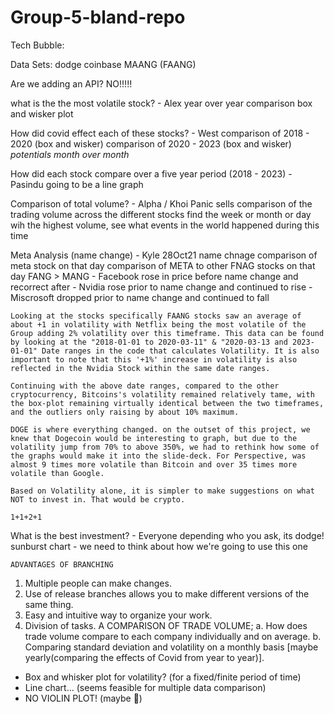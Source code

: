 # Group-5-bland-repo
Tech Bubble:

Data Sets:
  dodge
  coinbase
  MAANG (FAANG)

Are we adding an API? NO!!!!!


what is the the most volatile stock? - Alex
  year over year comparison box and wisker plot


How did covid effect each of these stocks? - West
    comparison of 2018 - 2020 (box and wisker)
    comparison of 2020 - 2023 (box and wisker)
      *potentials month over month*


How did each stock compare over a five year period (2018 - 2023) - Pasindu
  going to be a line graph


Comparison of total volume? - Alpha / Khoi
  Panic sells
  comparison of the trading volume across the different stocks
    find the week or month or day wih the highest volume, see what events in the world happened during this time


Meta Analysis (name change) - Kyle
  28Oct21 name chnage
  comparison of meta stock on that day
  comparison of META to other FNAG stocks on that day
    FANG > MANG
    - Facebook rose in price before name change and recorrect after
    - Nvidia rose prior to name change and continued to rise
    - Miscrosoft dropped prior to name change and continued to fall


    Looking at the stocks specifically FAANG stocks saw an average of about +1 in volatility with Netflix being the most volatile of the Group adding 2% volatility over this timeframe. This data can be found by looking at the "2018-01-01 to 2020-03-11" & "2020-03-13 and 2023-01-01" Date ranges in the code that calculates Volatility. It is also important to note that this '+1%' increase in volatility is also reflected in the Nvidia Stock within the same date ranges. 

    Continuing with the above date ranges, compared to the other cryptocurrency, Bitcoins's volatility remained relatively tame, with the box-plot remaining virtually identical between the two timeframes, and the outliers only raising by about 10% maximum.

    DOGE is where everything changed. on the outset of this project, we knew that Dogecoin would be interesting to graph, but due to the volatility jump from 70% to above 350%, we had to rethink how some of the graphs would make it into the slide-deck. For Perspective, was almost 9 times more volatile than Bitcoin and over 35 times more volatile than Google. 

    Based on Volatility alone, it is simpler to make suggestions on what NOT to invest in. That would be crypto. 

    1+1+2+1


What is the best investment? - Everyone
  depending who you ask, its dodge!
  sunburst chart - we need to think about how we're going to use this one

    
    
  
    
    
    
    
    
    ADVANTAGES OF BRANCHING
1. Multiple people can make changes. 
2. Use of release branches allows you to make different versions of the same thing.
3. Easy and intuitive way to organize your work.
4. Division of tasks. 
    A COMPARISON OF TRADE VOLUME;
a. How does trade volume compare to each company individually and on average.
b. Comparing standard deviation and volatility on a monthly basis [maybe yearly(comparing the effects of Covid from year to year)].
- Box and whisker plot for volatility? (for a fixed/finite period of time)
- Line chart... (seems feasible for multiple data comparison)
- NO VIOLIN PLOT! (maybe 👀)
